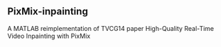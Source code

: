## PixMix-inpainting
A MATLAB reimplementation of TVCG14 paper High-Quality Real-Time Video Inpainting with PixMix

